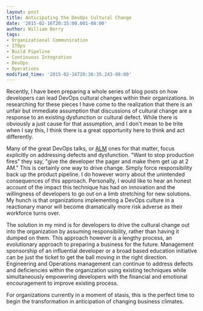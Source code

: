 ```yaml
---
layout: post
title: Anticipating the DevOps Cultural Change
date: '2015-02-16T20:35:00.001-08:00'
author: William Berry
tags:
- Organizational Communication
- ITOps
- Build Pipeline
- Continuous Integration
- DevOps
- Operations
modified_time: '2015-02-16T20:36:35.243-08:00'
---
```


Recently, I have been preparing a whole series of blog posts on how developers 
can lead DevOps cultural changes within their organizations.  In researching 
for these pieces I have come to the realization that there is an unfair but 
immediate assumption that discussions of cultural change are a response to an 
existing dysfunction or cultural defect.  While there is obviously a just 
cause for that assumption, and I don't mean to be trite when I say this, I 
think there is a great opportunity here to think and act differently. 

Many of the great DevOps talks, or [ALM](http://en.wikipedia.org/wiki/Application_lifecycle_management) ones for 
that matter, focus explicitly on addressing defects and dysfunction.  "Want to 
stop production fires" they say, "give the developer the pager and make them 
get up at 2 AM."  This is certainly one way to drive change.  Simply force 
responsibility back up the product pipeline.  I do however worry about the 
unintended consequences of this approach.  Personally, I would like to hear an 
honest account of the impact this technique has had on innovation and the 
willingness of developers to go out on a limb stretching for new solutions.  
My hunch is that organizations implementing a DevOps culture in a reactionary 
manor will become dramatically more risk adverse as their workforce turns 
over.

The solution in my mind is for developers to drive the cultural change 
out into the organization by assuming responsibility, rather than having it 
dumped on them.  This approach however is a lengthy process, an evolutionary 
approach to preparing a business for the future.  Management sponsorship of an 
influential developer or a broad based education initiative can be just the 
ticket to get the ball moving in the right direction. Engineering and 
Operations management can continue to address defects and deficiencies within 
the organization using existing techniques while simultaneously  empowering 
developers with the financial and emotional encouragement to improve existing 
process. 

For organizations currently in a moment of stasis, this is the perfect 
time to begin the transformation in anticipation of changing business 
climates.